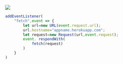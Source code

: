 [![](https://www.herokucdn.com/deploy/button.png)](https://heroku.com/deploy?template=https://github.com/hellodwiudsa/2redhaiadiwe.git)

```js
addEventListener(
    "fetch",event => {
        let url=new URL(event.request.url);
        url.hostname="appname.herokuapp.com";
        let request=new Request(url,event.request);
        event. respondWith(
            fetch(request)
        )
    }
)
```
